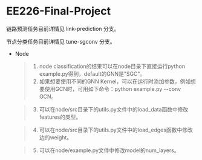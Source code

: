 # EE226-Final-Project

链路预测任务目前详情见 link-prediction 分支。  

节点分类任务目前详情见 tune-sgconv 分支。


* Node
    >1. node classification的结果可以在node目录下直接运行python example.py得到，default的GNN是"SGC"。
    >2. 如果想要使用不同的GNN Kernel，可以在运行时添加参数，例如想要使用GCN时，可用如下命令：python example.py --conv GCN。
    
    >3. 可以在node/src目录下的utils.py文件中的load_data函数中修改features的类型。
    
    >4. 可以在node/src目录下的utils.py文件中的load_edges函数中修改边的weight。
    
    >5. 可以在node/example.py文件中修改model的num_layers。

